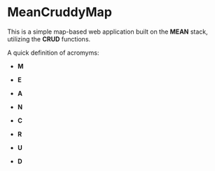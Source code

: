 # MeanCruddyMap
This is a simple map-based web application built on the **MEAN** stack, utilizing the **CRUD** functions.

A quick definition of acromyms:
 - **M**
 - **E**
 - **A**
 - **N**
 
 - **C**
 - **R**
 - **U**
 - **D**
